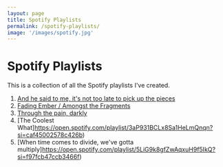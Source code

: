 ```yaml
---
layout: page
title: Spotify Playlists
permalink: /spotify-playlists/
image: '/images/spotify.jpg'
---
```


# Spotify Playlists

This is a collection of all the Spotify playlists I've created.

1. [And he said to me, it's not too late to pick up the pieces](https://open.spotify.com/playlist/74bDT3W4a1JcYNsEbFnmYt?si=f3f5c36a11cf4064)
2. [Fading Ember / Amongst the Fragments](https://open.spotify.com/playlist/74bDT3W4a1JcYNsEbFnmYt?si=f3f5c36a11cf4064)
3. [Through the pain, darkly](https://open.spotify.com/playlist/6ZPun09C25iHyXG3rpJ1i5?si=8d9957c9619c4162)
4. [The Coolest What]https://open.spotify.com/playlist/3aP931BCLx8Sa1HeLmQnqn?si=caf45002578c426b)
5. [When time comes to divide, we've gotta multiply]https://open.spotify.com/playlist/5LiG9k8gfZwAqxuH9f5IkQ?si=f97fcb47ccb3466f)